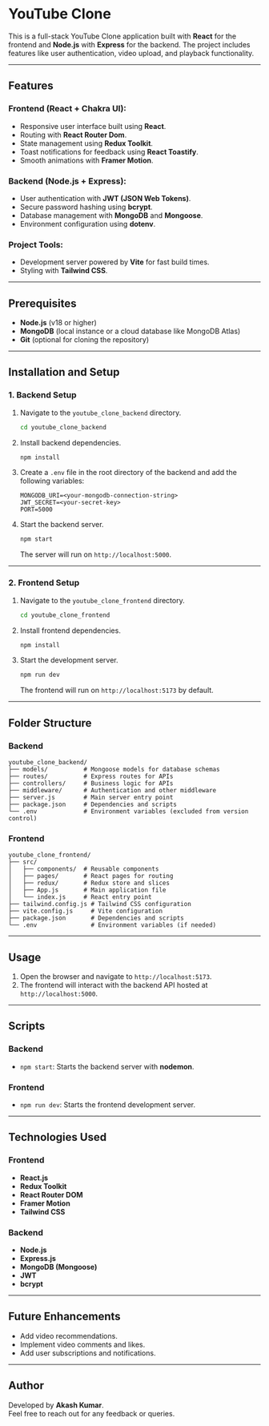 # YouTube Clone

This is a full-stack YouTube Clone application built with **React** for the frontend and **Node.js** with **Express** for the backend. The project includes features like user authentication, video upload, and playback functionality.

---

## Features

### Frontend (React + Chakra UI):
- Responsive user interface built using **React**.
- Routing with **React Router Dom**.
- State management using **Redux Toolkit**.
- Toast notifications for feedback using **React Toastify**.
- Smooth animations with **Framer Motion**.

### Backend (Node.js + Express):
- User authentication with **JWT (JSON Web Tokens)**.
- Secure password hashing using **bcrypt**.
- Database management with **MongoDB** and **Mongoose**.
- Environment configuration using **dotenv**.

### Project Tools:
- Development server powered by **Vite** for fast build times.
- Styling with **Tailwind CSS**.

---

## Prerequisites

- **Node.js** (v18 or higher)
- **MongoDB** (local instance or a cloud database like MongoDB Atlas)
- **Git** (optional for cloning the repository)

---

## Installation and Setup

### 1. Backend Setup
1. Navigate to the `youtube_clone_backend` directory.
   ```bash
   cd youtube_clone_backend
   ```

2. Install backend dependencies.
   ```bash
   npm install
   ```

3. Create a `.env` file in the root directory of the backend and add the following variables:
   ```
   MONGODB_URI=<your-mongodb-connection-string>
   JWT_SECRET=<your-secret-key>
   PORT=5000
   ```

4. Start the backend server.
   ```bash
   npm start
   ```

   The server will run on `http://localhost:5000`.

---

### 2. Frontend Setup
1. Navigate to the `youtube_clone_frontend` directory.
   ```bash
   cd youtube_clone_frontend
   ```

2. Install frontend dependencies.
   ```bash
   npm install
   ```

3. Start the development server.
   ```bash
   npm run dev
   ```

   The frontend will run on `http://localhost:5173` by default.

---

## Folder Structure

### Backend
```
youtube_clone_backend/
├── models/          # Mongoose models for database schemas
├── routes/          # Express routes for APIs
├── controllers/     # Business logic for APIs
├── middleware/      # Authentication and other middleware
├── server.js        # Main server entry point
├── package.json     # Dependencies and scripts
└── .env             # Environment variables (excluded from version control)
```

### Frontend
```
youtube_clone_frontend/
├── src/
│   ├── components/  # Reusable components
│   ├── pages/       # React pages for routing
│   ├── redux/       # Redux store and slices
│   ├── App.js       # Main application file
│   └── index.js     # React entry point
├── tailwind.config.js # Tailwind CSS configuration
├── vite.config.js     # Vite configuration
├── package.json       # Dependencies and scripts
└── .env               # Environment variables (if needed)
```

---

## Usage

1. Open the browser and navigate to `http://localhost:5173`.
2. The frontend will interact with the backend API hosted at `http://localhost:5000`.

---

## Scripts

### Backend
- `npm start`: Starts the backend server with **nodemon**.

### Frontend
- `npm run dev`: Starts the frontend development server.

---

## Technologies Used

### Frontend
- **React.js**
- **Redux Toolkit**
- **React Router DOM**
- **Framer Motion**
- **Tailwind CSS**

### Backend
- **Node.js**
- **Express.js**
- **MongoDB (Mongoose)**
- **JWT**
- **bcrypt**

---

## Future Enhancements
- Add video recommendations.
- Implement video comments and likes.
- Add user subscriptions and notifications.

---

## Author
Developed by **Akash Kumar**.  
Feel free to reach out for any feedback or queries.


